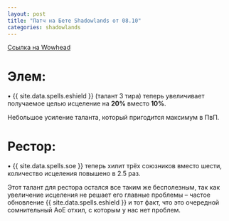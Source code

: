 ```yaml
---
layout: post
title: "Патч на Бете Shadowlands от 08.10"
categories: shadowlands 
---
```


[Ссылка на Wowhead](https://www.wowhead.com/news=31841)  

# Элем:

• {{ site.data.spells.eshield }} (талант 3 тира) теперь увеличивает получаемое целью исцеление на **20%** вместо **10%**.

Небольшое усиление таланта, который пригодится максимум в ПвП.

# Рестор:

• {{ site.data.spells.soe }} теперь хилит трёх союзников вместо шести, количество исцеления повышено в 2.5 раз.

Этот талант для рестора остался все таким же бесполезным, так как увеличение исцеления не решает его главные проблемы – частое обновление {{ site.data.spells.eshield }} и тот факт, что это очередной сомнительный АоЕ отхил, с которым у нас нет проблем.
